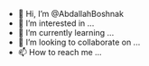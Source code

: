 - 👋 Hi, I’m @AbdallahBoshnak
- 👀 I’m interested in ...
- 🌱 I’m currently learning ...
- 💞️ I’m looking to collaborate on ...
- 📫 How to reach me ...

<!---
AbdallahBoshnak/AbdallahBoshnak is a ✨ special ✨ repository because its `README.md` (this file) appears on your GitHub profile.
You can click the Preview link to take a look at your changes.
--->
